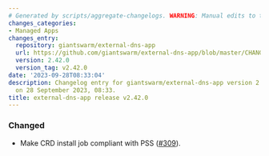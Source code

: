 ```yaml
---
# Generated by scripts/aggregate-changelogs. WARNING: Manual edits to this files will be overwritten.
changes_categories:
- Managed Apps
changes_entry:
  repository: giantswarm/external-dns-app
  url: https://github.com/giantswarm/external-dns-app/blob/master/CHANGELOG.md#2420---2023-09-28
  version: 2.42.0
  version_tag: v2.42.0
date: '2023-09-28T08:33:04'
description: Changelog entry for giantswarm/external-dns-app version 2.42.0, published
  on 28 September 2023, 08:33.
title: external-dns-app release v2.42.0
---
```


### Changed
- Make CRD install job compliant with PSS ([#309](https://github.com/giantswarm/external-dns-app/pull/309)).
